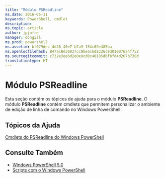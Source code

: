 ```yaml
---
title: "Módulo PSReadline"
ms.date: 2016-05-11
keywords: PowerShell, cmdlet
description: 
ms.topic: article
author: jpjofre
manager: dongill
ms.prod: powershell
ms.assetid: bf079dec-4d26-40e7-b7a9-154c69e485ba
ms.openlocfilehash: 847ac8e36037cc9beac6da326c9d010076a4f752
ms.sourcegitcommit: c732e3ee6d2e0e9cd8c40105d6fbfd4d207b730d
translationtype: HT
---
```

# <a name="psreadline-module"></a>Módulo PSReadline
Esta seção contém os tópicos de ajuda para o módulo **PSReadline**. O módulo **PSReadline** contém cmdlets que permitem personalizar o ambiente de edição de linha de comando no Windows PowerShell.

## <a name="help-topics"></a>Tópicos da Ajuda
[Cmdlets do PSReadline do Windows PowerShell](https://technet.microsoft.com/en-us/library/ed48e832-95f9-4577-bf56-a7e5aa9630ba)

## <a name="see-also"></a>Consulte Também
- [Windows PowerShell 5.0](Windows-PowerShell-5.0.md)
- [Scripts com o Windows PowerShell](../../getting-started/fundamental/Scripting-with-Windows-PowerShell.md)

